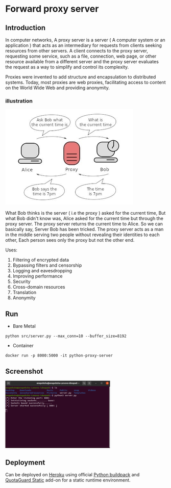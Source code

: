 # Forward proxy server

## Introduction
In computer networks, A proxy server is a server ( A computer system or
an application ) that acts as an intermediary for requests from clients
seeking resources from other servers. A client connects to the proxy
server, requesting some service, such as a file, connection, web page,
or other resource available from a different server and the proxy server
evaluates the request as a way to simplify and control its complexity.

Proxies were invented to add structure and encapsulation to distributed
systems. Today, most proxies are web proxies, facilitating access to
content on the World Wide Web and providing anonymity.

### illustration
<p align ="left">
<img src= "assets/proxy-illustration.jpg" alt="Basic proxy understanding">
</p>
What Bob thinks is the server ( i.e the proxy ) asked for the current time, But what Bob didn't know was, Alice asked for the current time but through the proxy server. The proxy server returns the current time to Alice. So we can basically say, Server Bob has been tricked. The proxy server acts as a man in the middle serving two people without revealing their identities to each other, Each person sees only the proxy but not the other end.

Uses:
1. Filtering of encrypted data
2. Bypassing filters and censorship
3. Logging and eavesdropping
4. Improving performance
5. Security
6. Cross-domain resources
7. Translation
8. Anonymity

## Run

* Bare Metal

```
python src/server.py --max_conn=10 --buffer_size=8192
```

* Container

```
docker run -p 8000:5000 -it python-proxy-server
```
## Screenshot
<p align = "left">
<img src= "assets/screenshot.png" alt ="screenshot" width="65%" height= "65%">
</p>

## Deployment
Can be deployed on [Heroku](https://www.heroku.com) using official [Python buildpack](https://github.com/heroku/heroku-buildpack-python) and [QuotaGuard Static](https://elements.heroku.com/addons/quotaguardstatic) add-on for a static runtime environment.